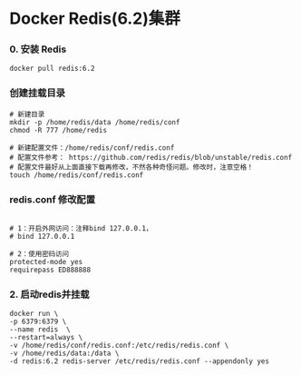 # Docker Redis(6.2)集群

### 0. 安装 Redis

```shell
docker pull redis:6.2

```

### 创建挂载目录

```shell
# 新建目录
mkdir -p /home/redis/data /home/redis/conf
chmod -R 777 /home/redis

# 新建配置文件：/home/redis/conf/redis.conf
# 配置文件参考： https://github.com/redis/redis/blob/unstable/redis.conf
# 配置文件最好从上面直接下载再修改，不然各种奇怪问题。修改时，注意空格！
touch /home/redis/conf/redis.conf

```

### redis.conf 修改配置

```text

# 1：开启外网访问：注释bind 127.0.0.1，
# bind 127.0.0.1

# 2：使用密码访问
protected-mode yes  
requirepass ED888888

```

### 2. 启动redis并挂载

```shell
docker run \
-p 6379:6379 \
--name redis  \
--restart=always \
-v /home/redis/conf/redis.conf:/etc/redis/redis.conf \
-v /home/redis/data:/data \
-d redis:6.2 redis-server /etc/redis/redis.conf --appendonly yes 

```

